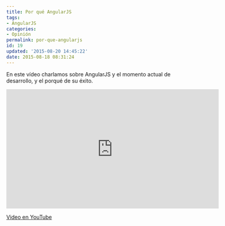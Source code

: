 ```yaml
---
title: Por qué AngularJS
tags: 
- AngularJS
categories:
- Opinión
permalink: por-que-angularjs
id: 19
updated: '2015-08-20 14:45:22'
date: 2015-08-18 08:31:24
---
```


En este vídeo charlamos sobre AngularJS y el momento actual de desarrollo, y el porqué de su éxito.

<div class="video-container">
<iframe width="560" height="315" src="https://www.youtube.com/embed/MR1XchvsI1Q?showinfo=0" frameborder="0" allowfullscreen></iframe>
</div>

[Video en YouTube](https://www.youtube.com/watch?list=PLIcuwIrm4rKdPA5DOzbjSKjJXECfzumZf&t=40&v=MR1XchvsI1Q)